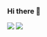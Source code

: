 ### Hi there 👋

<a href="https://wakatime.com"><img src="https://wakatime.com/share/@b6fc08ce-fd70-4fca-a3fa-097f2a11bb5f/73d6acbb-9150-405f-9572-3b27aafdc79b.png" /></a>
<a href="https://wakatime.com"><img src="https://wakatime.com/share/@b6fc08ce-fd70-4fca-a3fa-097f2a11bb5f/8787471a-a81a-4e4e-9149-af8495b3cc02.png" /></a>
<!--
**IgorSonehara/igorsonehara** is a ✨ _special_ ✨ repository because its `README.md` (this file) appears on your GitHub profile.

Here are some ideas to get you started:

- 🔭 I’m currently working on ...
- 🌱 I’m currently learning ...
- 👯 I’m looking to collaborate on ...
- 🤔 I’m looking for help with ...
- 💬 Ask me about ...
- 📫 How to reach me: ...
- 😄 Pronouns: ...
- ⚡ Fun fact: ...
-->
